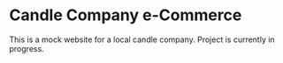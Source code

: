 # Candle Company e-Commerce

This is a mock website for a local candle company. Project is currently in progress.
